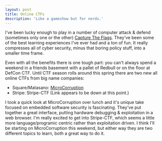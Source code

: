 ```yaml
---
layout: post
title: Online CTFs
description: 'Like a gameshow but for nerds.'
---
```

I've been lucky enough to play in a number of computer attack & defend (sometimes only one or the other) [Capture The Flags](http://en.wikipedia.org/wiki/Capture_the_flag#Computer_security). They've been some of the best learning experiences I've ever had and a ton of fun. It really compresses all of cyber security, minus that boring policy stuff, into a smaller time frame.

Even with all the benefits there is one tough part: you can't always spend a weekend in a friends basement with a pallet of Redbull or on the floor at DefCon CTF. Until CTF season rolls around this spring there are two new all online CTFs from big name companies:

* Square/Matasano: [MicroCorruption](https://microcorruption.com)
* Stripe: Stripe-CTF (Link appears to be down at this point.)

I took a quick look at MicroCorruption over lunch and it's unique take focused on embedded software security is fascinating. They've put together a great interface, putting hardware debugging & exploitation in a web browser. I'm really excited to get into Stripe-CTF, which seems a little more language/programic centric rather than exploitation driven. I think I'll be starting on MicroCorruption this weekend, but either way they are two different topics to learn, both a great way to do it.
